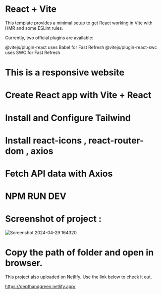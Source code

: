 # React + Vite

This template provides a minimal setup to get React working in Vite with HMR and some ESLint rules.

Currently, two official plugins are available:

@vitejs/plugin-react uses Babel for Fast Refresh
@vitejs/plugin-react-swc uses SWC for Fast Refresh

# This is a responsive website 
# Create React app with Vite + React
# Install and Configure Tailwind 
# Install react-icons , react-router-dom , axios
# Fetch API data with Axios
# NPM RUN DEV

# Screenshot of project :
![Screenshot 2024-04-29 164320](https://github.com/vishavk1992/depthngreen/assets/148455293/59bfa4ef-43f6-4fe5-a29e-6cc7ca816438)

# Copy the path of folder and open in browser.

This project also uploaded on Netlify. Use the link below to check it out.

https://depthandgreen.netlify.app/



 
